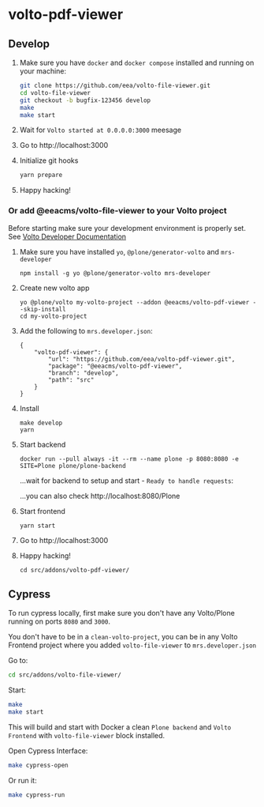 # volto-pdf-viewer

## Develop

1. Make sure you have `docker` and `docker compose` installed and running on your machine:

    ```Bash
    git clone https://github.com/eea/volto-file-viewer.git
    cd volto-file-viewer
    git checkout -b bugfix-123456 develop
    make
    make start
    ```

1. Wait for `Volto started at 0.0.0.0:3000` meesage

1. Go to http://localhost:3000

1. Initialize git hooks

    ```Bash
    yarn prepare
    ```

1.  Happy hacking!

### Or add @eeacms/volto-file-viewer to your Volto project

Before starting make sure your development environment is properly set. See [Volto Developer Documentation](https://docs.voltocms.com/getting-started/install/)

1.  Make sure you have installed `yo`, `@plone/generator-volto` and `mrs-developer`

        npm install -g yo @plone/generator-volto mrs-developer

1.  Create new volto app

        yo @plone/volto my-volto-project --addon @eeacms/volto-pdf-viewer --skip-install
        cd my-volto-project

1.  Add the following to `mrs.developer.json`:

        {
            "volto-pdf-viewer": {
                "url": "https://github.com/eea/volto-pdf-viewer.git",
                "package": "@eeacms/volto-pdf-viewer",
                "branch": "develop",
                "path": "src"
            }
        }

1.  Install

        make develop
        yarn

1.  Start backend

        docker run --pull always -it --rm --name plone -p 8080:8080 -e SITE=Plone plone/plone-backend

    ...wait for backend to setup and start - `Ready to handle requests`:

    ...you can also check http://localhost:8080/Plone

1.  Start frontend

        yarn start

1.  Go to http://localhost:3000

1.  Happy hacking!

        cd src/addons/volto-pdf-viewer/

## Cypress

To run cypress locally, first make sure you don't have any Volto/Plone running on ports `8080` and `3000`.

You don't have to be in a `clean-volto-project`, you can be in any Volto Frontend
project where you added `volto-file-viewer` to `mrs.developer.json`

Go to:

  ```BASH
  cd src/addons/volto-file-viewer/
  ```

Start:

  ```Bash
  make
  make start
  ```

This will build and start with Docker a clean `Plone backend` and `Volto Frontend` with `volto-file-viewer` block installed.

Open Cypress Interface:

  ```Bash
  make cypress-open
  ```

Or run it:

  ```Bash
  make cypress-run
  ```
